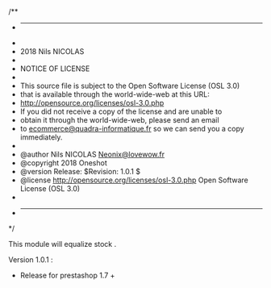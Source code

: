 /**
 * ---------------------------------------------------------------------------------
 *
 * 2018 Nils NICOLAS
 *
 * NOTICE OF LICENSE
 *
 * This source file is subject to the Open Software License (OSL 3.0)
 * that is available through the world-wide-web at this URL:
 * http://opensource.org/licenses/osl-3.0.php
 * If you did not receive a copy of the license and are unable to
 * obtain it through the world-wide-web, please send an email
 * to ecommerce@quadra-informatique.fr so we can send you a copy immediately.
 *
 * @author    Nils NICOLAS <Neonix@lovewow.fr>
 * @copyright 2018 Oneshot
 * @version Release: $Revision: 1.0.1 $
 * @license   http://opensource.org/licenses/osl-3.0.php  Open Software License (OSL 3.0)
 *
 * ---------------------------------------------------------------------------------
 */

This module will equalize stock .

Version 1.0.1 :

- Release for prestashop 1.7 +
